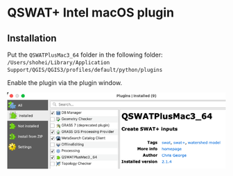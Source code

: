 # QSWAT+ Intel macOS plugin 
## Installation

Put the `QSWATPlusMac3_64` folder in the following folder:
`/Users/shohei/Library/Application Support/QGIS/QGIS3/profiles/default/python/plugins`

Enable the plugin via the plugin window.

![](image/plugin.png)